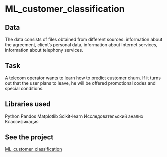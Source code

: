 # ML_customer_classification
## Data
The data consists of files obtained from different sources: information about the agreement, client’s personal data, information about Internet services, information about telephony services.
## Task
A telecom operator wants to learn how to predict customer churn. If it turns out that the user plans to leave, he will be offered promotional codes and special conditions.
## Libraries used
Python Pandos Matplotlib Scikit-learn Исследовательский анализ Классификация
## See the project
[ML_customer_classification](https://github.com/MashaBoro/Yandex_practicum_project/blob/302b2ad91255431c8a86ad9a05bfc2c57efcc88a/ML_determining%20the%20cost%20of%20a%20car/ML_determining%20the%20cost%20of%20a%20car.ipynb)
